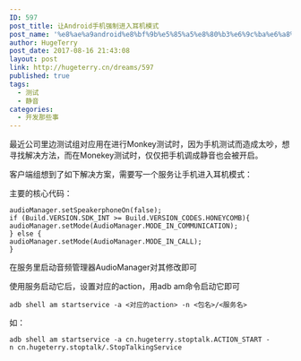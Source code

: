 ```yaml
---
ID: 597
post_title: 让Android手机强制进入耳机模式
post_name: '%e8%ae%a9android%e8%bf%9b%e5%85%a5%e8%80%b3%e6%9c%ba%e6%a8%a1%e5%bc%8f'
author: HugeTerry
post_date: 2017-08-16 21:43:08
layout: post
link: http://hugeterry.cn/dreams/597
published: true
tags:
  - 测试
  - 静音
categories:
  - 开发那些事
---
```

最近公司里边测试组对应用在进行Monkey测试时，因为手机测试而造成太吵，想寻找解决方法，而在Monekey测试时，仅仅把手机调成静音也会被开启。

客户端组想到了如下解决方案，需要写一个服务让手机进入耳机模式：

主要的核心代码：

<pre><code>audioManager.setSpeakerphoneOn(false);
if (Build.VERSION.SDK_INT &gt;= Build.VERSION_CODES.HONEYCOMB){
audioManager.setMode(AudioManager.MODE_IN_COMMUNICATION);
} else {
audioManager.setMode(AudioManager.MODE_IN_CALL);
}</code></pre>

在服务里启动音频管理器AudioManager对其修改即可

使用服务启动它后，设置对应的action，用adb am命令启动它即可

<pre><code>adb shell am startservice -a &lt;对应的action&gt; -n &lt;包名&gt;/&lt;服务名&gt;</code></pre>

如：
<pre><code>adb shell am startservice -a cn.hugeterry.stoptalk.ACTION_START -n cn.hugeterry.stoptalk/.StopTalkingService
</code></pre>
&nbsp;